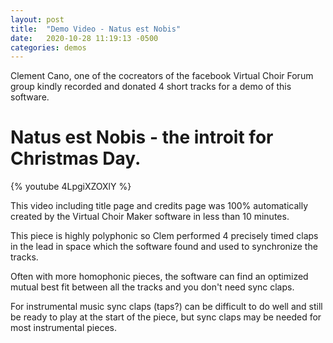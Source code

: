 ```yaml
---
layout: post
title:  "Demo Video - Natus est Nobis"
date:   2020-10-28 11:19:13 -0500
categories: demos
---
```


Clement Cano, one of the cocreators of the facebook Virtual Choir
Forum group kindly recorded and donated 4 short tracks for a demo of
this software.

# Natus est Nobis - the introit for Christmas Day.

{% youtube 4LpgiXZOXlY %}
<p></p>

This video including title page and credits page was 100%
automatically created by the Virtual Choir Maker software in less than
10 minutes.

This piece is highly polyphonic so Clem performed 4 precisely timed
claps in the lead in space which the software found and used to
synchronize the tracks.

Often with more homophonic pieces, the software can find an optimized
mutual best fit between all the tracks and you don't need sync claps.

For instrumental music sync claps (taps?) can be difficult to do well
and still be ready to play at the start of the piece, but sync claps
may be needed for most instrumental pieces.
